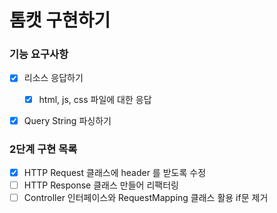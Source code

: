 # 톰캣 구현하기

### 기능 요구사항
- [x] 리소스 응답하기
    - [x] html, js, css 파일에 대한 응답
- [x] Query String 파싱하기


### 2단계 구현 목록
- [x] HTTP Request 클래스에 header 를 받도록 수정
- [ ] HTTP Response 클래스 만들어 리팩터링
- [ ] Controller 인터페이스와 RequestMapping 클래스 활용 if문 제거
